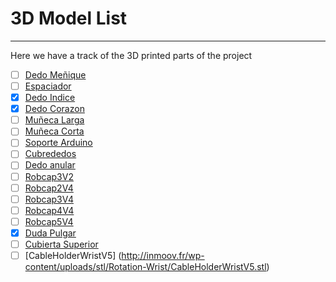 # 3D Model List

---

Here we have a track of the 3D printed parts of the project

- [ ] [Dedo Meñique](../3D_model/Auriculaire3.stl)
- [ ] [Espaciador](../3D_model/Bolt_entretorise7.stl)
- [x] [Dedo Indice](../3D_model/Index3.stl)
- [x] [Dedo Corazon](../3D_model/Majeure3.stl)
- [ ] [Muñeca Larga](../3D_model/WristlargeV4.stl)
- [ ] [Muñeca Corta](../3D_model/WristsmallV4.stl)
- [ ] [Soporte Arduino](../3D_model/arduinosupport.stl)
- [ ] [Cubrededos](../3D_model/coverfinger1.stl)
- [ ] [Dedo anular](../3D_model/ringfinger3.stl)
- [ ] [Robcap3V2](../3D_model/robcap3V2.stl)
- [ ] [Robcap2V4](../3D_model/robcap2V4.stl)
- [ ] [Robcap3V4](../3D_model/robcap3V4.stl)
- [ ] [Robcap4V4](../3D_model/robcap4V4.stl)
- [ ] [Robcap5V4](../3D_model/robcap5V4.stl)
- [x] [Duda Pulgar](../3D_model/thumb5.stl)
- [ ] [Cubierta Superior](../3D_model/topsurface6.stl)
- [ ] [CableHolderWristV5] (http://inmoov.fr/wp-content/uploads/stl/Rotation-Wrist/CableHolderWristV5.stl)
